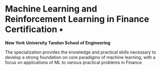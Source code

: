 # Machine Learning and Reinforcement Learning in Finance Certification •
**New York University Tandon School of Engineering** 

The specialization provides the knowledge and practical skills necessary to develop a strong foundation on core paradigms 
of machine learning, with a focus on applications of ML to various practical problems in Finance
